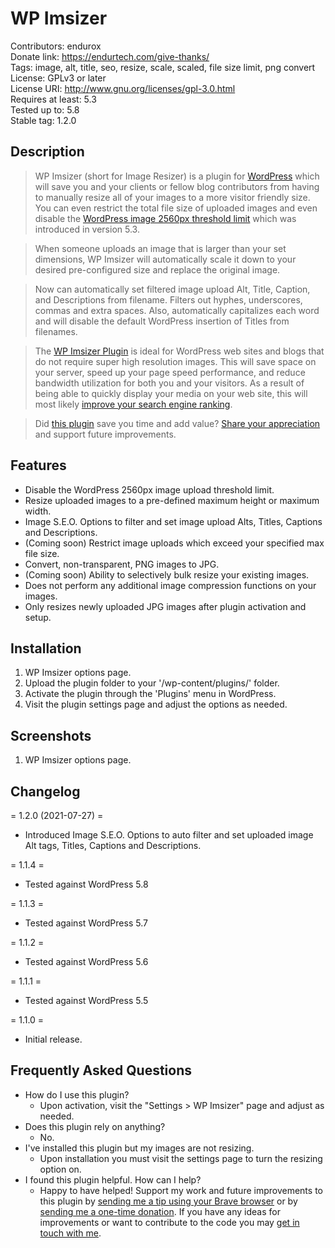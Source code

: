 # WP Imsizer

Contributors: endurox  
Donate link: https://endurtech.com/give-thanks/  
Tags: image, alt, title, seo, resize, scale, scaled, file size limit, png convert  
License: GPLv3 or later  
License URI: http://www.gnu.org/licenses/gpl-3.0.html  
Requires at least: 5.3  
Tested up to: 5.8  
Stable tag: 1.2.0  

## Description

> WP Imsizer (short for Image Resizer) is a plugin for [WordPress](https://wordpress.org/) which will save you and your clients or fellow blog contributors from having to manually resize all of your images to a more visitor friendly size. You can even restrict the total file size of uploaded images and even disable the [WordPress image 2560px threshold limit](https://make.wordpress.org/core/2019/10/11/updates-to-image-processing-in-wordpress-5-3/) which was introduced in version 5.3.  

> When someone uploads an image that is larger than your set dimensions, WP Imsizer will automatically scale it down to your desired pre-configured size and replace the original image.  

> Now can automatically set filtered image upload Alt, Title, Caption, and Descriptions from filename. Filters out hyphes, underscores, commas and extra spaces. Also, automatically capitalizes each word and will disable the default WordPress insertion of Titles from filenames.  

> The [WP Imsizer Plugin](https://wordpress.org/plugins/wp-imsizer/) is ideal for WordPress web sites and blogs that do not require super high resolution images. This will save space on your server, speed up your page speed performance, and reduce bandwidth utilization for both you and your visitors. As a result of being able to quickly display your media on your web site, this will most likely [improve your search engine ranking](https://moz.com/learn/seo/page-speed).  

> Did [this plugin](https://endurtech.com/wp-imsizer-wordpress-plugin/) save you time and add value? [Share your appreciation](https://endurtech.com/give-thanks/) and support future improvements.  

## Features

* Disable the WordPress 2560px image upload threshold limit.
* Resize uploaded images to a pre-defined maximum height or maximum width.
* Image S.E.O. Options to filter and set image upload Alts, Titles, Captions and Descriptions.
* (Coming soon) Restrict image uploads which exceed your specified max file size.
* Convert, non-transparent, PNG images to JPG.
* (Coming soon) Ability to selectively bulk resize your existing images.
* Does not perform any additional image compression functions on your images.
* Only resizes newly uploaded JPG images after plugin activation and setup.

## Installation

1. WP Imsizer options page.  
2. Upload the plugin folder to your '/wp-content/plugins/' folder.  
3. Activate the plugin through the 'Plugins' menu in WordPress.  
4. Visit the plugin settings page and adjust the options as needed.  

## Screenshots

1. WP Imsizer options page.

## Changelog

= 1.2.0 (2021-07-27) =
* Introduced Image S.E.O. Options to auto filter and set uploaded image Alt tags, Titles, Captions and Descriptions.

= 1.1.4 =
* Tested against WordPress 5.8

= 1.1.3 =
* Tested against WordPress 5.7

= 1.1.2 =
* Tested against WordPress 5.6

= 1.1.1 =
* Tested against WordPress 5.5

= 1.1.0 =
* Initial release.

## Frequently Asked Questions

* How do I use this plugin?
  * Upon activation, visit the "Settings > WP Imsizer" page and adjust as needed.
* Does this plugin rely on anything?
  * No.
* I've installed this plugin but my images are not resizing.
  * Upon installation you must visit the settings page to turn the resizing option on.
* I found this plugin helpful. How can I help?
  * Happy to have helped! Support my work and future improvements to this plugin by [sending me a tip using your Brave browser](https://endurtech.com/send-a-tip-using-the-brave-browser/) or by [sending me a one-time donation](https://endurtech.com/give-thanks/). If you have any ideas for improvements or want to contribute to the code you may [get in touch with me](https://endurtech.com/contact/).